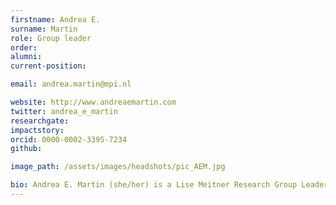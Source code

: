 ```yaml
---
firstname: Andrea E.
surname: Martin
role: Group leader
order:
alumni:
current-position:

email: andrea.martin@mpi.nl

website: http://www.andreaemartin.com
twitter: andrea_e_martin
researchgate:
impactstory:
orcid: 0000-0002-3395-7234
github:

image_path: /assets/images/headshots/pic_AEM.jpg

bio: Andrea E. Martin (she/her) is a Lise Meitner Research Group Leader at the Max Planck Institute for Psycholinguistics and a Principal Investigator at the Donders Centre for Cognitive Neuroimaging at Radboud University in Nijmegen, The Netherlands. Her research group, <i>Language and Computation in Neural Systems</i>, focuses on language processing in the mind and brain. Her work has spanned from the role of memory in sentence comprehension to the processing of structural and semantic aspects of language. Her current focus is on developing a model of language representation and processing that harnesses the computational power of neural oscillations, such that formal properties (viz., compositionality) can be realized in biological and artificial neural networks. Dr. Martin holds a BA in Cognitive Science from Hampshire College in Amherst, Massachusetts, and was awarded a PhD in Experimental Psychology from New York University in 2010. She was a postdoc at the Basque Centre on Cognition, Brain, and Language (2010-2012), a lecturer in Psychology at The University of Edinburgh (2012-2017), and a senior investigator in the Psychology of Language Department at the MPI (2016-2018). She is interested in how modelling can propagate theory-building in cognitive science and cognitive neuroscience, and in open science catalyzing inclusion, diversity, and decolonization in science. She has led several independent research groups; at the University of Edinburgh funded by the ESRC (2012-2019) and her current group is funded by the Netherlands Organization for Scientific Research and the Max Planck Gesellschaft. You can find more information at <a href="www.andreaemartin.com" target="blank">http://www.andreaemartin.com</a>, and follow her on twitter at <a href="https://twitter.com/andrea_e_martin" target="blank">@andrea_e_martin</a>.   
---
```

